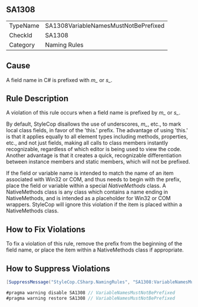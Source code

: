 ﻿## SA1308

<table>
<tr>
  <td>TypeName</td>
  <td>SA1308VariableNamesMustNotBePrefixed</td>
</tr>
<tr>
  <td>CheckId</td>
  <td>SA1308</td>
</tr>
<tr>
  <td>Category</td>
  <td>Naming Rules</td>
</tr>
</table>

## Cause

A field name in C# is prefixed with *m_* or *s_*.

## Rule Description

A violation of this rule occurs when a field name is prefixed by *m_* or *s_*.

By default, StyleCop disallows the use of underscores, *m_*, etc., to mark local class fields, in favor of the 'this.' prefix. The advantage of using 'this.' is that it applies equally to all element types including methods, properties, etc., and not just fields, making all calls to class members instantly recognizable, regardless of which editor is being used to view the code. Another advantage is that it creates a quick, recognizable differentiation between instance members and static members, which will not be prefixed.

If the field or variable name is intended to match the name of an item associated with Win32 or COM, and thus needs to begin with the prefix, place the field or variable within a special *NativeMethods* class. A NativeMethods class is any class which contains a name ending in NativeMethods, and is intended as a placeholder for Win32 or COM wrappers. StyleCop will ignore this violation if the item is placed within a NativeMethods class.

## How to Fix Violations

To fix a violation of this rule, remove the prefix from the beginning of the field name, or place the item within a NativeMethods class if appropriate.

## How to Suppress Violations

```csharp
[SuppressMessage("StyleCop.CSharp.NamingRules", "SA1308:VariableNamesMustNotBePrefixed", Justification = "Reviewed.")]
```

```csharp
#pragma warning disable SA1308 // VariableNamesMustNotBePrefixed
#pragma warning restore SA1308 // VariableNamesMustNotBePrefixed
```
